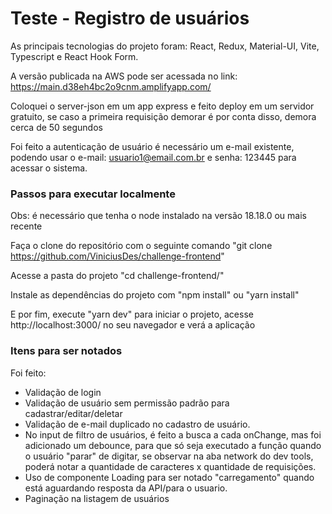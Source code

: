 # Teste - Registro de usuários

As principais tecnologias do projeto foram: React, Redux, Material-UI, Vite, Typescript e React Hook Form.

A versão publicada na AWS pode ser acessada no link: https://main.d38eh4bc2o9cnm.amplifyapp.com/

Coloquei o server-json em um app express e feito deploy em um servidor gratuito, se caso a primeira requisição demorar é por conta disso, demora cerca de 50 segundos

Foi feito a autenticação de usuário é necessário um e-mail existente, podendo usar o e-mail: usuario1@email.com.br e senha: 123445 para acessar o sistema.

### Passos para executar localmente

Obs: é necessário que tenha o node instalado na versão 18.18.0 ou mais recente

Faça o clone do repositório com o seguinte comando "git clone https://github.com/ViniciusDes/challenge-frontend"

Acesse a pasta do projeto "cd challenge-frontend/"

Instale as dependências do projeto com "npm install" ou "yarn install"

E por fim, execute "yarn dev" para iniciar o projeto, acesse http://localhost:3000/ no seu navegador e verá a aplicação

### Itens para ser notados

Foi feito:

- Validação de login
- Validação de usuário sem permissão padrão para cadastrar/editar/deletar
- Validação de e-mail duplicado no cadastro de usuário.
- No input de filtro de usuários, é feito a busca a cada onChange, mas foi adicionado um debounce, para que só seja executado a função quando o usuário "parar" de digitar, se observar na aba network do dev tools, poderá notar a quantidade de caracteres x quantidade de requisições.
- Uso de componente Loading para ser notado "carregamento" quando está aguardando resposta da API/para o usuario.
- Paginação na listagem de usuários
